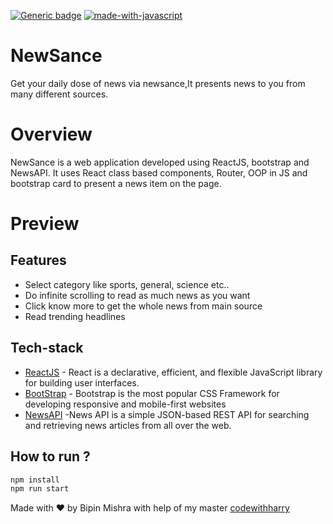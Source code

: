 [![Generic badge](https://img.shields.io/badge/Project-GoingOn-<COLOR>.svg)](https://shields.io/)
[![made-with-javascript](https://img.shields.io/badge/Made%20with-JavaScript-1f425f.svg)](https://www.javascript.com)
# **NewSance**
Get your daily dose of news via newsance,It presents news to you from many different sources.
# **Overview**
NewSance is a web application developed using ReactJS, bootstrap and NewsAPI.
It uses React class based components, Router, OOP in JS and bootstrap card to present a news item on the page.

# **Preview**

## **Features**

- Select category like sports, general, science etc..
- Do infinite scrolling to read as much news as you want
- Click know more to get the whole news from main source
- Read trending headlines

## **Tech-stack**

- [ReactJS](https://reactjs.org/) - React is a declarative, efficient, and flexible JavaScript library for building user interfaces.
- [BootStrap](https://getbootstrap.com/) - Bootstrap is the most popular CSS Framework for developing responsive and mobile-first websites
- [NewsAPI](https://newsapi.org/) -News API is a simple JSON-based REST API for searching and retrieving news articles from all over the web.

## How to run ?

```sh
npm install
npm run start
```

Made with ❤️ by Bipin Mishra with help of my master [codewithharry](https://github.com/CodeWithHarry)

